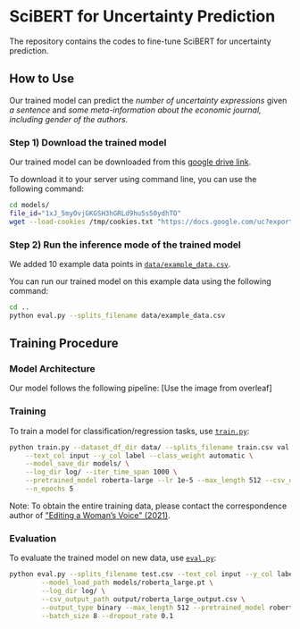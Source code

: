 # SciBERT for Uncertainty Prediction

The repository contains the codes to fine-tune SciBERT for uncertainty prediction.

## How to Use

Our trained model can predict the *number of uncertainty expressions* given *a sentence* and *some meta-information about the economic journal, including gender of the authors.*

### Step 1) Download the trained model

Our trained model can be downloaded from this [google drive link](https://drive.google.com/file/d/1xJ_5myOvjGKGSH3hGRLd9hu5s50ydhTO/view?usp=share_link).

To download it to your server using command line, you can use the following command:

```bash
cd models/
file_id="1xJ_5myOvjGKGSH3hGRLd9hu5s50ydhTO"
wget --load-cookies /tmp/cookies.txt "https://docs.google.com/uc?export=download&confirm=$(wget --quiet --save-cookies /tmp/cookies.txt --keep-session-cookies --no-check-certificate 'https://docs.google.com/uc?export=download&id=${file_id}' -O- | sed -rn 's/.*confirm=([0-9A-Za-z_]+).*/\1\n/p')&id=${file_id}" -O trained_scibert_uncertainty.pt && rm -rf /tmp/cookies.txt
```

### Step 2) Run the inference mode of the trained model

We added 10 example data points in [`data/example_data.csv`](data/example_data.csv). 

You can run our trained model on this example data using the following command:

```bash
cd ..
python eval.py --splits_filename data/example_data.csv
```

## Training Procedure

### Model Architecture

Our model follows the following pipeline: [Use the image from overleaf]

### Training

To train a model for classification/regression tasks, use [`train.py`](train.py):

```bash
python train.py --dataset_df_dir data/ --splits_filename train.csv val.csv test.csv \
    --text_col input --y_col label --class_weight automatic \
    --model_save_dir models/ \
    --log_dir log/ --iter_time_span 1000 \
    --pretrained_model roberta-large --lr 1e-5 --max_length 512 --csv_output_path output/roberta_large_output.csv \
    --n_epochs 5
```

Note: To obtain the entire training data, please contact the correspondence author of ["Editing a Woman’s Voice" (2021)](https://arxiv.org/abs/2212.02581).

### Evaluation 

To evaluate the trained model on new data, use [`eval.py`](eval.py):

```bash
python eval.py --splits_filename test.csv --text_col input --y_col label --num_numeric_features 0 --numeric_features_col \
        --model_load_path models/roberta_large.pt \
        --log_dir log/ \
        --csv_output_path output/roberta_large_output.csv \
        --output_type binary --max_length 512 --pretrained_model roberta-large \
        --batch_size 8 --dropout_rate 0.1
```



